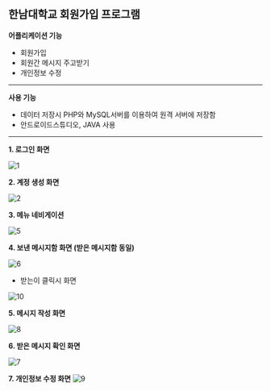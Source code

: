 한남대학교 회원가입 프로그램
---
**어플리케이션 기능**
* 회원가입
* 회원간 메시지 주고받기
* 개인정보 수정

* * *
**사용 기능**
* 데이터 저장시 PHP와 MySQL서버를 이용하여 원격 서버에 저장함
* 안드로이드스튜디오, JAVA 사용

* * *
**1. 로그인 화면**

![1](https://user-images.githubusercontent.com/70643208/94363983-11ca5580-0101-11eb-8034-f5517c6efc4c.PNG)

**2. 계정 생성 화면**

![2](https://user-images.githubusercontent.com/70643208/94363994-2eff2400-0101-11eb-8746-77b16e044a02.PNG)

**3. 메뉴 네비게이션**

![5](https://user-images.githubusercontent.com/70643208/94364008-4dfdb600-0101-11eb-89a1-4c1f4121e35c.PNG)

**4. 보낸 메시지함 화면 (받은 메시지함 동일)**

![6](https://user-images.githubusercontent.com/70643208/94364016-6241b300-0101-11eb-9624-36974af9cb00.PNG)

* 받는이 클릭시 화면

![10](https://user-images.githubusercontent.com/70643208/94364067-ab920280-0101-11eb-93f9-d2927a28cfda.PNG)

**5. 메시지 작성 화면**

![8](https://user-images.githubusercontent.com/70643208/94364033-7980a080-0101-11eb-9846-3757a58c3d0c.PNG)

**6. 받은 메시지 확인 화면**

![7](https://user-images.githubusercontent.com/70643208/94364052-8dc49d80-0101-11eb-917a-b666200d3ca0.PNG)

**7. 개인정보 수정 화면**
![9](https://user-images.githubusercontent.com/70643208/94364076-bb114b80-0101-11eb-8c63-24547de25168.PNG)
